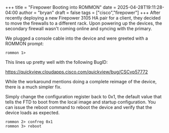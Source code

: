 +++
title = "Firepower Booting into ROMMON"
date = 2025-04-28T19:11:28-04:00
author = "bryan"
draft = false
tags = ["cisco","firepower"]
+++
After recently deploying a new Firepower 3105 HA pair for a client, they decided to move the firewalls to a different rack. Upon powering up the devices, the secondary firewall wasn't coming online and syncing with the primary.

We plugged a console cable into the device and were greeted with a ROMMON prompt:

```
rommon 1>
```

This lines up pretty well with the following BugID:

https://quickview.cloudapps.cisco.com/quickview/bug/CSCvp57772

While the workaround mentions doing a complete reimage of the device, there is a much simpler fix. 

Simply change the configuration register back to 0x1, the default value that tells the FTD to boot from the local image and startup configuration. You can issue the reboot command to reboot the device and verify that the device loads as expected.

```
rommon 2> confreg 0x1
rommon 3> reboot
```

